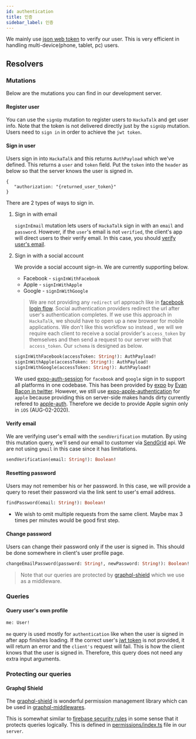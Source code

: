 ```yaml
---
id: authentication
title: 인증
sidebar_label: 인증
---
```


We mainly use [json web token](https://jwt.io) to verify our user. This is very efficient in handling multi-device(phone, tablet, pc) users.

## Resolvers

### Mutations

Below are the mutations you can find in our development server.

#### Register user
You can use the `signUp` mutation to register users to `HackaTalk` and get user info. Note that the token is not delivered directly just by the `signUp` mutation. Users need to `sign in` in order to achieve the `jwt token`.

#### Sign in user
Users sign in into `HackaTalk` and this returns `AuthPayload` which we've defined. This returns a `user` and `token` field. Put the `token` into the `header` as below so that the server knows the user is signed in. 
```
{
   "authorization: "{returned_user_token}"
}
```

There are 2 types of ways to sign in.

1. Sign in with email

   `signInEmail` mutation lets users of `HackaTalk` sign in with an `email` and `password`. However, if the `user`'s email is not `verified`, the client's app will direct users to their verify email. In this case, you should [verify user's email](#verify-email).

2. Sign in with a social account

   We provide a social account sign-in. We are currently supporting below.

   * Facebook - `signInWithFacebook`
   * Apple - `signInWithApple`
   * Google - `signInWithGoogle`

   > We are not providing any `redirect` url approach like in [facebook login flow](https://developers.facebook.com/docs/facebook-login/manually-build-a-login-flow). Social authentication providers redirect the url after user's authentication completes. If we use this approach in `HackaTalk`, we should have to open up a new browser for mobile applications. We don't like this workflow so instead , we will we require each client to receive a social provider's `access_token` by themselves and then send a request to our server with that `access_token`. Our `schema` is designed as below.

   ```graphql
   signInWithFacebook(accessToken: String!): AuthPayload!
   signInWithApple(accessToken: String!): AuthPayload!
   signInWithGoogle(accessToken: String!): AuthPayload!
   ```

   We used [expo-auth-session](https://docs.expo.io/versions/latest/sdk/auth-session) for `facebook` and `google` sign in to support all platforms in one codebase. This has been provided by [expo](https://expo.io) by [Evan Bacon in twitter](https://twitter.com/baconbrix/status/1256985914749759488). However, we still use [expo-apple-authentication](https://docs.expo.io/versions/latest/sdk/apple-authentication) for `apple` because providing this on server-side makes hands dirty currently refered to [apple-auth](https://github.com/ananay/apple-auth). Therefore we decide to provide Apple signin only in `iOS` (AUG-02-2020).

#### Verify email

   We are verifying user's email with the `sendVerification` mutation. By using this mutation query, we'll send our email to customer via [SendGrid](https://sendgrid.com) api. We are not using `gmail` in this case since it has limitations.

   ```graphql
   sendVerification(email: String!): Boolean!
   ```

#### Resetting password

   Users may not remember his or her password. In this case, we will provide a query to reset their password via the link sent to user's email address.

   ```graphql
   findPassword(email: String!): Boolean!
   ```

   * We wish to omit multiple requests from the same client. Maybe max 3 times per minutes would be good first step.

#### Change password

   Users can change their password only if the user is signed in. This should be done somewhere in client's user profile page.

   ```graphql
   changeEmailPassword(password: String!, newPassword: String!): Boolean!
   ```

   > Note that our queries are protected by [graphql-shield](#graphql-shield) which we use as a middleware.

### Queries

#### Query user's own profile

   ```graphql
   me: User!
   ```

   `me` query is used mostly for `authentication` like when the user is signed in after app finishes loading. If the correct user's [jwt token](https://jwt.io) is not provided, it will return an error and the `client's` request will fail. This is how the client knows that the user is signed in. Therefore, this query does not need any extra input arguments.

### Protecting our queries

#### Graphql Shield

The [graphql-shield](https://github.com/maticzav/graphql-shield) is wonderful permission management library which can be used in [graphql-middlewares](https://github.com/prisma-labs/graphql-middleware).

This is somewhat similar to [firebase security rules](https://firebase.google.com/docs/rules) in some sense that it protects queries logically. This is defined in [permissions/index.ts](https://github.com/dooboolab/hackatalk/blob/master/server/src/permissions/index.ts) file in our `server`.